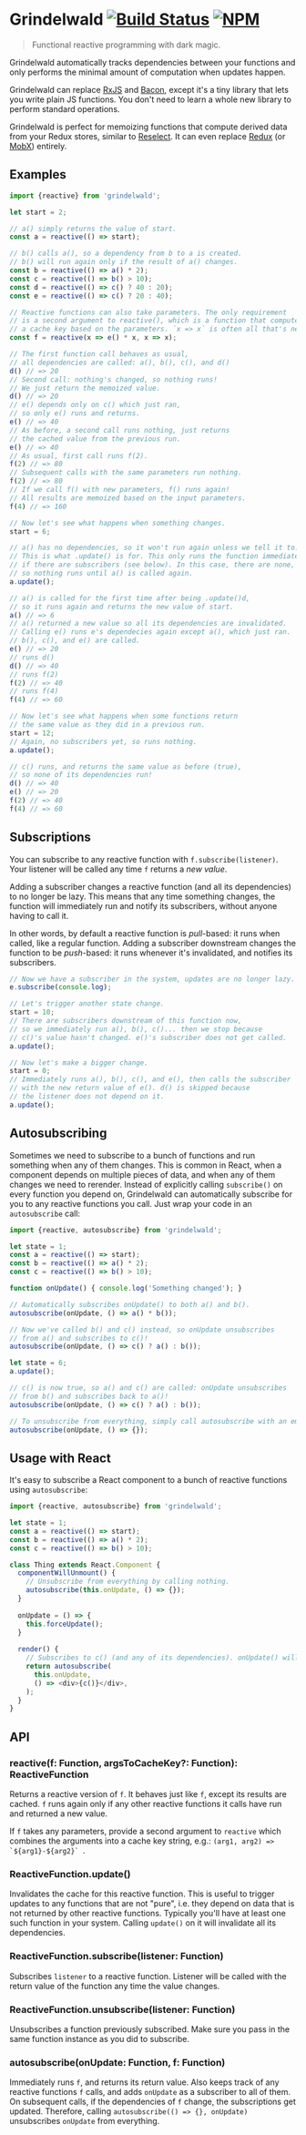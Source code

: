 
Grindelwald [![Build Status](https://travis-ci.org/steadicat/grindelwald.svg?branch=master)](https://travis-ci.org/steadicat/grindelwald) [![NPM](https://img.shields.io/npm/v/grindelwald.svg)](https://www.npmjs.com/package/grindelwald)
===========

> Functional reactive programming with dark magic.

Grindelwald automatically tracks dependencies between your functions and only performs the minimal amount of computation when updates happen.

Grindelwald can replace [RxJS](https://github.com/Reactive-Extensions/RxJS) and [Bacon](https://github.com/baconjs/bacon.js/), except it's a tiny library that lets you write plain JS functions. You don't need to learn a whole new library to perform standard operations.

Grindelwald is perfect for memoizing functions that compute derived data from your Redux stores, similar to [Reselect](https://github.com/reactjs/reselect). It can even replace [Redux](http://redux.js.org) (or [MobX](https://mobx.js.org)) entirely.

## Examples

```js
import {reactive} from 'grindelwald';

let start = 2;

// a() simply returns the value of start.
const a = reactive(() => start);

// b() calls a(), so a dependency from b to a is created.
// b() will run again only if the result of a() changes.
const b = reactive(() => a() * 2);
const c = reactive(() => b() > 10);
const d = reactive(() => c() ? 40 : 20);
const e = reactive(() => c() ? 20 : 40);

// Reactive functions can also take parameters. The only requirement
// is a second argument to reactive(), which is a function that computes
// a cache key based on the parameters. `x => x` is often all that's needed.
const f = reactive(x => e() * x, x => x);

// The first function call behaves as usual,
// all dependencies are called: a(), b(), c(), and d()
d() // => 20
// Second call: nothing's changed, so nothing runs!
// We just return the memoized value.
d() // => 20
// e() depends only on c() which just ran,
// so only e() runs and returns.
e() // => 40
// As before, a second call runs nothing, just returns
// the cached value from the previous run.
e() // => 40
// As usual, first call runs f(2).
f(2) // => 80
// Subsequent calls with the same parameters run nothing.
f(2) // => 80
// If we call f() with new parameters, f() runs again!
// All results are memoized based on the input parameters.
f(4) // => 160

// Now let's see what happens when something changes.
start = 6;

// a() has no dependencies, so it won't run again unless we tell it to.
// This is what .update() is for. This only runs the function immediately
// if there are subscribers (see below). In this case, there are none,
// so nothing runs until a() is called again.
a.update();

// a() is called for the first time after being .update()d,
// so it runs again and returns the new value of start.
a() // => 6
// a() returned a new value so all its dependencies are invalidated.
// Calling e() runs e's dependecies again except a(), which just ran.
// b(), c(), and e() are called.
e() // => 20
// runs d()
d() // => 40
// runs f(2)
f(2) // => 40
// runs f(4)
f(4) // => 60

// Now let's see what happens when some functions return
// the same value as they did in a previous run.
start = 12;
// Again, no subscribers yet, so runs nothing.
a.update();

// c() runs, and returns the same value as before (true),
// so none of its dependencies run!
d() // => 40
e() // => 20
f(2) // => 40
f(4) // => 60
```

## Subscriptions

You can subscribe to any reactive function with `f.subscribe(listener)`. Your listener will be called any time `f` returns a *new value*.

Adding a subscriber changes a reactive function (and all its dependencies) to no longer be lazy. This means that any time something changes, the function will immediately run and notify its subscribers, without anyone having to call it.

In other words, by default a reactive function is *pull*-based: it runs when called, like a regular function. Adding a subscriber downstream changes the function to be *push*-based: it runs whenever it's invalidated, and notifies its subscribers.

```js
// Now we have a subscriber in the system, updates are no longer lazy.
e.subscribe(console.log);

// Let's trigger another state change.
start = 10;
// There are subscribers downstream of this function now,
// so we immediately run a(), b(), c()... then we stop because
// c()'s value hasn't changed. e()'s subscriber does not get called.
a.update();

// Now let's make a bigger change.
start = 0;
// Immediately runs a(), b(), c(), and e(), then calls the subscriber
// with the new return value of e(). d() is skipped because
// the listener does not depend on it.
a.update();
```

## Autosubscribing

Sometimes we need to subscribe to a bunch of functions and run something when any of them changes. This is common in React, when a component depends on multiple pieces of data, and when any of them changes we need to rerender. Instead of explicitly calling `subscribe()` on every function you depend on, Grindelwald can automatically subscribe for you to any reactive functions you call. Just wrap your code in an `autosubscribe` call:

```js
import {reactive, autosubscribe} from 'grindelwald';

let state = 1;
const a = reactive(() => start);
const b = reactive(() => a() * 2);
const c = reactive(() => b() > 10);

function onUpdate() { console.log('Something changed'); }

// Automatically subscribes onUpdate() to both a() and b().
autosubscribe(onUpdate, () => a() * b());

// Now we've called b() and c() instead, so onUpdate unsubscribes
// from a() and subscribes to c()!
autosubscribe(onUpdate, () => c() ? a() : b());

let state = 6;
a.update();

// c() is now true, so a() and c() are called: onUpdate unsubscribes
// from b() and subscribes back to a()!
autosubscribe(onUpdate, () => c() ? a() : b());

// To unsubscribe from everything, simply call autosubscribe with an empty function:
autosubscribe(onUpdate, () => {});
```

## Usage with React

It's easy to subscribe a React component to a bunch of reactive functions using `autosubscribe`:

```js
import {reactive, autosubscribe} from 'grindelwald';

let state = 1;
const a = reactive(() => start);
const b = reactive(() => a() * 2);
const c = reactive(() => b() > 10);

class Thing extends React.Component {
  componentWillUnmount() {
    // Unsubscribe from everything by calling nothing.
    autosubscribe(this.onUpdate, () => {});
  }
  
  onUpdate = () => {
    this.forceUpdate();
  }
  
  render() {
    // Subscribes to c() (and any of its dependencies). onUpdate() will be called on any change.
    return autosubscribe(
      this.onUpdate,
      () => <div>{c()}</div>,
    );
  }
}
```

## API

### reactive(f: Function, argsToCacheKey?: Function): ReactiveFunction

Returns a reactive version of `f`. It behaves just like `f`, except its results are cached. `f` runs again only if any other reactive functions it calls have run and returned a new value.

If `f` takes any parameters, provide a second argument to `reactive` which combines the arguments into a cache key string, e.g.: ``(arg1, arg2) => `${arg1}-${arg2}` ``.

### ReactiveFunction.update()

Invalidates the cache for this reactive function. This is useful to trigger updates to any functions that are not "pure", i.e. they depend on data that is not returned by other reactive functions. Typically you'll have at least one such function in your system. Calling `update()` on it will invalidate all its dependencies.

### ReactiveFunction.subscribe(listener: Function)

Subscribes `listener` to a reactive function. Listener will be called with the return value of the function any time the value changes.

### ReactiveFunction.unsubscribe(listener: Function)

Unsubscribes a function previously subscribed. Make sure you pass in the same function instance as you did to subscribe.

### autosubscribe(onUpdate: Function, f: Function)

Immediately runs `f`, and returns its return value. Also keeps track of any reactive functions `f` calls, and adds `onUpdate` as a subscriber to all of them. On subsequent calls, if the dependencies of `f` change, the subscriptions get updated. Therefore, calling `autosubscribe(() => {}, onUpdate)` unsubscribes `onUpdate` from everything.
